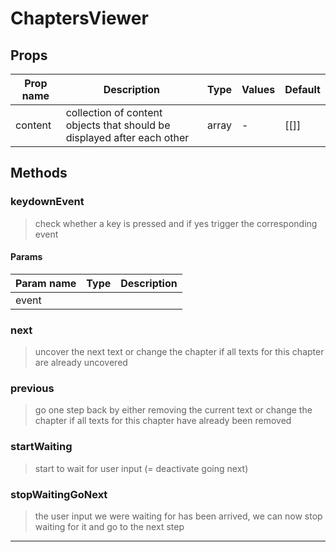 # ChaptersViewer

## Props

| Prop name | Description                                                             | Type  | Values | Default |
| --------- | ----------------------------------------------------------------------- | ----- | ------ | ------- |
| content   | collection of content objects that should be displayed after each other | array | -      | [[]]    |

## Methods

### keydownEvent

> check whether a key is pressed and if yes trigger the corresponding event

#### Params

| Param name | Type | Description |
| ---------- | ---- | ----------- |
| event      |      |             |

### next

> uncover the next text or change the chapter if all texts for this
> chapter are already uncovered

### previous

> go one step back by either removing the current text or change the chapter
> if all texts for this chapter have already been removed

### startWaiting

> start to wait for user input (= deactivate going next)

### stopWaitingGoNext

> the user input we were waiting for has been arrived, we can now stop
> waiting for it and go to the next step

---
